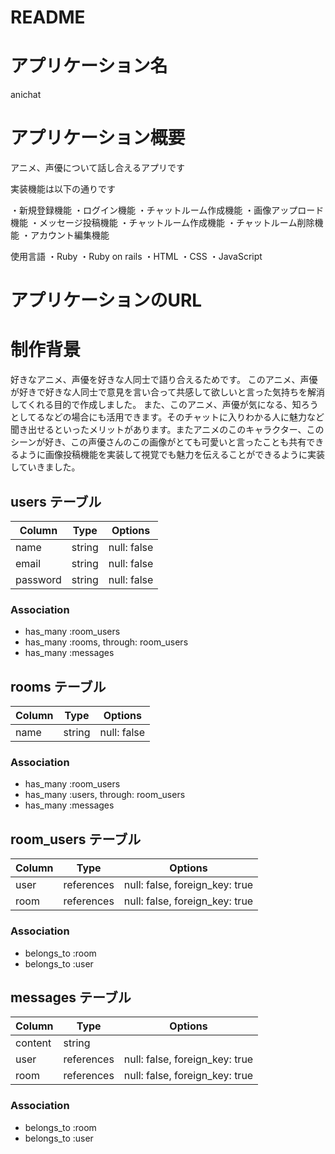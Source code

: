 # README

# アプリケーション名
anichat

# アプリケーション概要
アニメ、声優について話し合えるアプリです

実装機能は以下の通りです

・新規登録機能
・ログイン機能
・チャットルーム作成機能
・画像アップロード機能
・メッセージ投稿機能
・チャットルーム作成機能
・チャットルーム削除機能
・アカウント編集機能

使用言語
・Ruby
・Ruby on rails
・HTML
・CSS
・JavaScript

# アプリケーションのURL


# 制作背景
好きなアニメ、声優を好きな人同士で語り合えるためです。
このアニメ、声優が好きで好きな人同士で意見を言い合って共感して欲しいと言った気持ちを解消してくれる目的で作成しました。
また、このアニメ、声優が気になる、知ろうとしてるなどの場合にも活用できます。そのチャットに入りわかる人に魅力など聞き出せるといったメリットがあります。またアニメのこのキャラクター、このシーンが好き、この声優さんのこの画像がとても可愛いと言ったことも共有できるように画像投稿機能を実装して視覚でも魅力を伝えることができるように実装していきました。

## users テーブル

| Column   | Type   | Options     |
| -------- | ------ | ----------- |
| name     | string | null: false |
| email    | string | null: false |
| password | string | null: false |

### Association

- has_many :room_users
- has_many :rooms, through: room_users
- has_many :messages

## rooms テーブル

| Column | Type   | Options     |
| ------ | ------ | ----------- |
| name   | string | null: false |

### Association

- has_many :room_users
- has_many :users, through: room_users
- has_many :messages

## room_users テーブル

| Column | Type       | Options                        |
| ------ | ---------- | ------------------------------ |
| user   | references | null: false, foreign_key: true |
| room   | references | null: false, foreign_key: true |

### Association

- belongs_to :room
- belongs_to :user

## messages テーブル

| Column  | Type       | Options                        |
| ------- | ---------- | ------------------------------ |
| content | string     |                                |
| user    | references | null: false, foreign_key: true |
| room    | references | null: false, foreign_key: true |

### Association

- belongs_to :room
- belongs_to :user